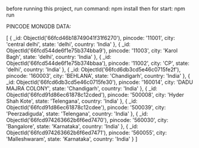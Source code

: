 before running this project, 
run command: 
npm install
then for start: npm run

PINCODE MONGDB DATA: 

[
  {
    _id: ObjectId('66fcd46b18749041f31f6270'),
    pincode: '11001',
    city: 'central delhi',
    state: 'delhi',
    country: 'India'
  },
  {
    _id: ObjectId('66fcd544de6f1e75b374bba9'),
    pincode: '11003',
    city: 'Karol Bagh',
    state: 'delhi',
    country: 'India'
  },
  {
    _id: ObjectId('66fcd544de6f1e75b374bbaa'),
    pincode: '11002',
    city: 'CP',
    state: 'delhi',
    country: 'India'
  },
  {
    _id: ObjectId('66fcd6db3cd5e46c0715fe2f'),
    pincode: '160003',
    city: 'BEHLANA',
    state: 'Chandigarh',
    country: 'India'
  },
  {
    _id: ObjectId('66fcd6db3cd5e46c0715fe30'),
    pincode: '160014',
    city: 'DADU MAJRA COLONY',
    state: 'Chandigarh',
    country: 'India'
  },
  {
    _id: ObjectId('66fcd91d86ec61878c12cded'),
    pincode: '500008',
    city: 'Hyder Shah Kote',
    state: 'Telengana',
    country: 'India'
  },
  {
    _id: ObjectId('66fcd91d86ec61878c12cdee'),
    pincode: '500039',
    city: 'Peerzadiguda',
    state: 'Telengana',
    country: 'India'
  },
  {
    _id: ObjectId('66fcd974263662b6f6ed7470'),
    pincode: '560030',
    city: 'Bangalore',
    state: 'Karnataka',
    country: 'India'
  },
  {
    _id: ObjectId('66fcd974263662b6f6ed7471'),
    pincode: '560055',
    city: 'Malleshwaram',
    state: 'Karnataka',
    country: 'India'
  }
]
